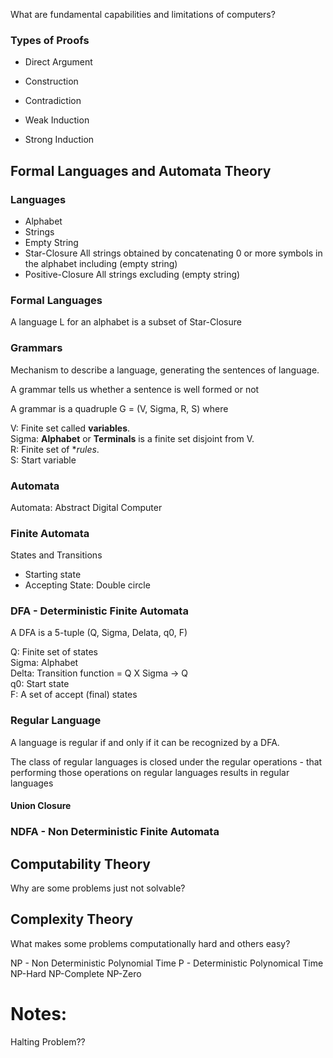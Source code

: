 What are fundamental capabilities and limitations of computers?

### Types of Proofs

* Direct Argument

* Construction

* Contradiction

* Weak Induction

* Strong Induction


## Formal Languages and Automata Theory


### Languages
* Alphabet
* Strings
* Empty String
* Star-Closure
    All strings obtained by concatenating 0 or more symbols in the alphabet including (empty string)
* Positive-Closure
    All strings excluding (empty string)

### Formal Languages
A language L for an alphabet is a subset of Star-Closure


### Grammars 
Mechanism to describe a language, generating the sentences of language.

A grammar tells us whether a sentence is well formed or not

A grammar is a quadruple G = (V, Sigma, R, S) where

V: Finite set called **variables**.\
Sigma: **Alphabet** or **Terminals** 
is a finite set disjoint from V.\
R: Finite set of **rules*.\
S: Start variable

### Automata

Automata: Abstract Digital Computer

### Finite Automata

States and Transitions

* Starting state
* Accepting State: Double circle

### DFA - Deterministic Finite Automata

A DFA is a 5-tuple (Q, Sigma, Delata, q0, F)

Q: Finite set of states\
Sigma: Alphabet\
Delta: Transition function = Q X 
Sigma -> Q\
q0: Start state\
F: A set of accept (final) states


### Regular Language
A language is regular if and only if it can be recognized by a DFA.

The class of regular languages is closed under the regular operations - that performing those operations on regular languages results in regular languages

#### Union Closure



### NDFA - Non Deterministic Finite Automata

## Computability Theory

Why are some problems just not solvable?

## Complexity Theory

What makes some problems computationally hard and others easy?

NP - Non Deterministic Polynomial Time
P - Deterministic Polynomical Time
NP-Hard
NP-Complete
NP-Zero


# Notes:

Halting Problem??
